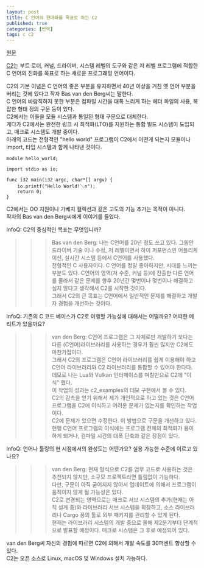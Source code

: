 ```yaml
---
layout: post
title: C 언어의 현대화를 목표로 하는 C2
published: true
categories: [번역]
tags: c c2
---
```

[원문](https://www.infoq.com/news/2018/02/c2lang-modern-c)  
  
[C2](http://c2lang.org/)는 부트 로더, 커널, 드라이버, 시스템 레벨의 도구와 같은 저 레벨 프로그램에 적합한 C 언어의 진화를 목표로 하는 새로운 프로그래밍 언어이다.  
  
C2의 기본 이념은 C 언어의 좋은 부분을 유지하면서 40년 이상을 거친 옛 언어 부분을 버리는 것에 있다고 작자 Bas van den Berg씨는 말한다.  
C 언어의 바람직하지 못한 부분은 컴파일 시간을 대폭 느리게 하는 헤더 파일의 사용, 복잡한 형태 정의 구문 등이 있다.  
C2에서는 이들을 모듈 시스템과 통일된 형태 구문으로 대체한다.  
게다가 C2에서는 완전한 링크 시 최적화(LTO)를 지원하는 통합 빌드 시스템이 도입되고, 매크로 시스템도 개발 중이다.  
아래의 코드는 전형적인 "hello world" 프로그램이 C2에서 어떤게 되는지 모듈이나 import, 타입 시스템과 함께 나타낸 것이다.  
```
module hello_world;

import stdio as io;

func i32 main(i32 argc, char*[] argv) {
    io.printf("Hello World!＼n");
    return 0;
}
```
C2에서는 OO 지원이나 가베지 컬렉션과 같은 고도의 기능 추가는 목적이 아니다.  
작자의 Bas van den Berg씨에게 이야기를 들었다.  
  
InfoQ: C2의 중심적인 목표는 무엇입니까?  
>>> Bas van den Berg: 나는 C언어를 20년 정도 쓰고 있다. 그동안 드라이버 기술 이나 수정, 저 레벨이면서 하이 퍼포먼스인 어플리케이션, 실시간 시스템 등에서 C언어를 사용했다.  
>>> 전형적인 C 사용자이다. C 언어를 정말 좋아하지만, 시대를 느끼는 부분도 있다.  C언어의 영역(저 수준, 커널 등)에 진출한 다른 언어를 몰라서 같은 문제를 향후 20년간 몇번이나 몇번이나 해결하고 싶지 않다고 생각해서 C2를 시작한 것이다.  
>>> 그래서 C2의 큰 목표는 C언어에서 일반적인 문제를 해결하고 개발자 경험을 개선하는 것이다.    
  
InfoQ: 기존의 C 코드 베이스가 C2로 이행할 가능성에 대해서는 어떨까요? 어떠한 메리트가 있을까요?  
>>> van den Berg: C언어 프로그램은 그 자체로만 개발하기 보다는 다른 (C언어)라이브러리를 사용하는 경우가 훨씬 많지만 C2에도 마찬가집이다.  
>>> 그래서 C2의 프로그램은 C언어 라이브러리를 쉽게 이용해야 하고 C언어 라이브러리와 C2 라이브러리를 통합할 수 있어야 한다다.  
>>> 데모로 나는 Lua와 Vulkan 인터페이스를 며칠만으로 C2에 "이식" 했다.  
>>> 이 작업의 성과는 c2_examples의 데모 구현에서 볼 수 있다.  
>>> C2의 감촉을 얻기 위해서 제가 개인적으로 하고 있는 것은 C언어 프로그램을 C2에 이식하고 어려운 문제가 없는지를 확인하는 작업이다.  
>>> C2에 문제가 있으면 수정한다.  이 방법으로 구문을 개선하고 있다.  
>>> 현행 C언어 프로그램의 이식에는 프로그램 전체의 최적화가 용이하게 되거나, 컴파일 시간의 대폭 단축과 같은 장점이 있다.  
  
InfoQ: 언어나 툴링의 현 시점에서의 완성도는 어떤가요? 실용 가능한 수준에 이르고 있나요?  
>>> van den Berg: 현재 형식으로 C2를 업무 코드로 사용하는 것은 추천되지 않지만, 소규모 프로젝트라면 틀림없이 가능하다.  
>>> 다만, 구문이 아직 굳어지지 않아서 업데이트에 의해서 프로그램이 움직이지 않게 될 가능성은 있다.  
>>> C2로 변경되는 영역으로는 매크로 서브 시스템의 추가(현재는 아직 설계 중)와 라이브러리 서브 시스템을 확장하고, 소스 라이브러리나 Cargo 풍의 툴로 외부 패키지를 관리할 수 있게 된다.  
>>> 현재는 라이브러리 시스템의 개발 중으로 올해 제2분기부터 단계적으로 발표할 예정이다. 매크로 시스템은 그 후로 예정되어 있다.  
    
  	
van den Berg씨 자신의 경험에 따르면 C2에 의해서 개발 속도를 30퍼센트 향상할 수 있다.  
C2는 오픈 소스로 Linux, macOS 및 Windows 설치 가능하다.  